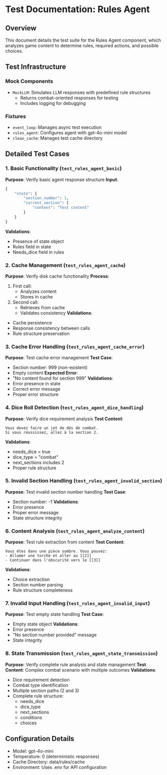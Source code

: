 # Test Documentation: Rules Agent

## Overview
This document details the test suite for the Rules Agent component, which analyzes game content to determine rules, required actions, and possible choices.

## Test Infrastructure

### Mock Components
- `MockLLM`: Simulates LLM responses with predefined rule structures
  - Returns combat-oriented responses for testing
  - Includes logging for debugging

### Fixtures
- `event_loop`: Manages async test execution
- `rules_agent`: Configures agent with gpt-4o-mini model
- `clean_cache`: Manages test cache directory

## Detailed Test Cases

### 1. Basic Functionality (`test_rules_agent_basic`)
**Purpose**: Verify basic agent response structure
**Input**:
```python
{
    "state": {
        "section_number": 1,
        "current_section": {
            "content": "Test content"
        }
    }
}
```
**Validations**:
- Presence of state object
- Rules field in state
- Needs_dice field in rules

### 2. Cache Management (`test_rules_agent_cache`)
**Purpose**: Verify disk cache functionality
**Process**:
1. First call:
   - Analyzes content
   - Stores in cache
2. Second call:
   - Retrieves from cache
   - Validates consistency
**Validations**:
- Cache persistence
- Response consistency between calls
- Rule structure preservation

### 3. Cache Error Handling (`test_rules_agent_cache_error`)
**Purpose**: Test cache error management
**Test Case**:
- Section number: 999 (non-existent)
- Empty content
**Expected Error**:
- "No content found for section 999"
**Validations**:
- Error presence in state
- Correct error message
- Proper error structure

### 4. Dice Roll Detection (`test_rules_agent_dice_handling`)
**Purpose**: Verify dice requirement analysis
**Test Content**:
```
Vous devez faire un jet de dés de combat.
Si vous réussissez, allez à la section 2.
```
**Validations**:
- needs_dice = true
- dice_type = "combat"
- next_sections includes 2
- Proper rule structure

### 5. Invalid Section Handling (`test_rules_agent_invalid_section`)
**Purpose**: Test invalid section number handling
**Test Case**:
- Section number: -1
**Validations**:
- Error presence
- Proper error message
- State structure integrity

### 6. Content Analysis (`test_rules_agent_analyze_content`)
**Purpose**: Test rule extraction from content
**Test Content**:
```
Vous êtes dans une pièce sombre. Vous pouvez:
- Allumer une torche et aller au [[2]]
- Continuer dans l'obscurité vers le [[3]]
```
**Validations**:
- Choice extraction
- Section number parsing
- Rule structure completeness

### 7. Invalid Input Handling (`test_rules_agent_invalid_input`)
**Purpose**: Test empty state handling
**Test Case**:
- Empty state object
**Validations**:
- Error presence
- "No section number provided" message
- State integrity

### 8. State Transmission (`test_rules_agent_state_transmission`)
**Purpose**: Verify complete rule analysis and state management
**Test Content**: Complex combat scenario with multiple outcomes
**Validations**:
- Dice requirement detection
- Combat type identification
- Multiple section paths (2 and 3)
- Complete rule structure:
  - needs_dice
  - dice_type
  - next_sections
  - conditions
  - choices

## Configuration Details
- Model: gpt-4o-mini
- Temperature: 0 (deterministic responses)
- Cache Directory: data/rules/cache
- Environment: Uses .env for API configuration
